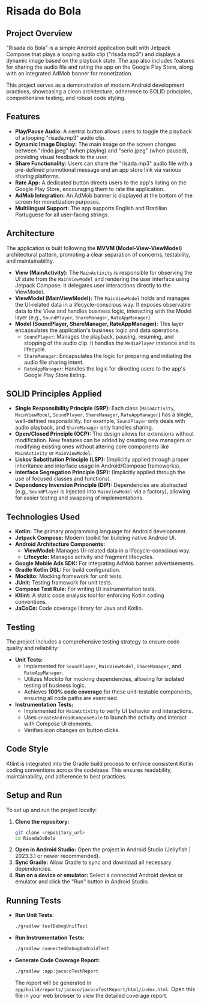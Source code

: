 # Risada do Bola

## Project Overview

"Risada do Bola" is a simple Android application built with Jetpack Compose that plays a looping audio clip ("risada.mp3") and displays a dynamic image based on the playback state. The app also includes features for sharing the audio file and rating the app on the Google Play Store, along with an integrated AdMob banner for monetization.

This project serves as a demonstration of modern Android development practices, showcasing a clean architecture, adherence to SOLID principles, comprehensive testing, and robust code styling.

## Features

*   **Play/Pause Audio:** A central button allows users to toggle the playback of a looping "risada.mp3" audio clip.
*   **Dynamic Image Display:** The main image on the screen changes between "rindo.jpeg" (when playing) and "serio.jpeg" (when paused), providing visual feedback to the user.
*   **Share Functionality:** Users can share the "risada.mp3" audio file with a pre-defined promotional message and an app store link via various sharing platforms.
*   **Rate App:** A dedicated button directs users to the app's listing on the Google Play Store, encouraging them to rate the application.
*   **AdMob Integration:** An AdMob banner is displayed at the bottom of the screen for monetization purposes.
*   **Multilingual Support:** The app supports English and Brazilian Portuguese for all user-facing strings.

## Architecture

The application is built following the **MVVM (Model-View-ViewModel)** architectural pattern, promoting a clear separation of concerns, testability, and maintainability.

*   **View (MainActivity):** The `MainActivity` is responsible for observing the UI state from the `MainViewModel` and rendering the user interface using Jetpack Compose. It delegates user interactions directly to the ViewModel.
*   **ViewModel (MainViewModel):** The `MainViewModel` holds and manages the UI-related data in a lifecycle-conscious way. It exposes observable data to the View and handles business logic, interacting with the Model layer (e.g., `SoundPlayer`, `ShareManager`, `RateAppManager`).
*   **Model (SoundPlayer, ShareManager, RateAppManager):** This layer encapsulates the application's business logic and data operations.
    *   `SoundPlayer`: Manages the playback, pausing, resuming, and stopping of the audio clip. It handles the `MediaPlayer` instance and its lifecycle.
    *   `ShareManager`: Encapsulates the logic for preparing and initiating the audio file sharing intent.
    *   `RateAppManager`: Handles the logic for directing users to the app's Google Play Store listing.

## SOLID Principles Applied

*   **Single Responsibility Principle (SRP):** Each class (`MainActivity`, `MainViewModel`, `SoundPlayer`, `ShareManager`, `RateAppManager`) has a single, well-defined responsibility. For example, `SoundPlayer` only deals with audio playback, and `ShareManager` only handles sharing.
*   **Open/Closed Principle (OCP):** The design allows for extensions without modification. New features can be added by creating new managers or modifying existing ones without altering core components like `MainActivity` or `MainViewModel`.
*   **Liskov Substitution Principle (LSP):** (Implicitly applied through proper inheritance and interface usage in Android/Compose frameworks).
*   **Interface Segregation Principle (ISP):** (Implicitly applied through the use of focused classes and functions).
*   **Dependency Inversion Principle (DIP):** Dependencies are abstracted (e.g., `SoundPlayer` is injected into `MainViewModel` via a factory), allowing for easier testing and swapping of implementations.

## Technologies Used

*   **Kotlin:** The primary programming language for Android development.
*   **Jetpack Compose:** Modern toolkit for building native Android UI.
*   **Android Architecture Components:**
    *   **ViewModel:** Manages UI-related data in a lifecycle-conscious way.
    *   **Lifecycle:** Manages activity and fragment lifecycles.
*   **Google Mobile Ads SDK:** For integrating AdMob banner advertisements.
*   **Gradle Kotlin DSL:** For build configuration.
*   **Mockito:** Mocking framework for unit tests.
*   **JUnit:** Testing framework for unit tests.
*   **Compose Test Rule:** For writing UI instrumentation tests.
*   **Ktlint:** A static code analysis tool for enforcing Kotlin coding conventions.
*   **JaCoCo:** Code coverage library for Java and Kotlin.

## Testing

The project includes a comprehensive testing strategy to ensure code quality and reliability:

*   **Unit Tests:**
    *   Implemented for `SoundPlayer`, `MainViewModel`, `ShareManager`, and `RateAppManager`.
    *   Utilizes Mockito for mocking dependencies, allowing for isolated testing of business logic.
    *   Achieves **100% code coverage** for these unit-testable components, ensuring all code paths are exercised.
*   **Instrumentation Tests:**
    *   Implemented for `MainActivity` to verify UI behavior and interactions.
    *   Uses `createAndroidComposeRule` to launch the activity and interact with Compose UI elements.
    *   Verifies icon changes on button clicks.

## Code Style

Ktlint is integrated into the Gradle build process to enforce consistent Kotlin coding conventions across the codebase. This ensures readability, maintainability, and adherence to best practices.

## Setup and Run

To set up and run the project locally:

1.  **Clone the repository:**
    ```bash
    git clone <repository_url>
    cd RisadaDoBola
    ```
2.  **Open in Android Studio:**
    Open the project in Android Studio (Jellyfish | 2023.3.1 or newer recommended).
3.  **Sync Gradle:**
    Allow Gradle to sync and download all necessary dependencies.
4.  **Run on a device or emulator:**
    Select a connected Android device or emulator and click the "Run" button in Android Studio.

## Running Tests

*   **Run Unit Tests:**
    ```bash
    ./gradlew testDebugUnitTest
    ```
*   **Run Instrumentation Tests:**
    ```bash
    ./gradlew connectedDebugAndroidTest
    ```
*   **Generate Code Coverage Report:**
    ```bash
    ./gradlew :app:jacocoTestReport
    ```
    The report will be generated in `app/build/reports/jacoco/jacocoTestReport/html/index.html`. Open this file in your web browser to view the detailed coverage report.

